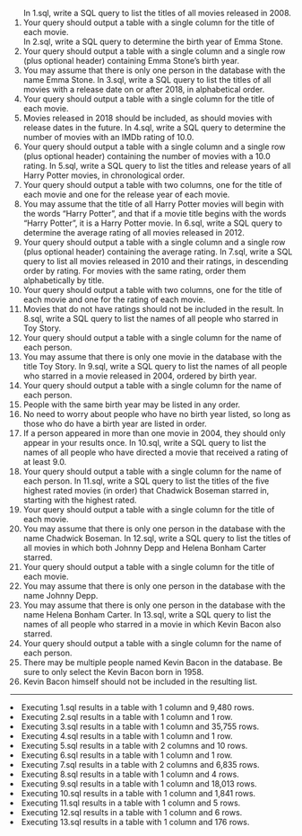 <ol>
In 1.sql, write a SQL query to list the titles of all movies released in 2008.
<li>Your query should output a table with a single column for the title of each movie.</li>
In 2.sql, write a SQL query to determine the birth year of Emma Stone.
<li>Your query should output a table with a single column and a single row (plus optional header) containing Emma Stone’s birth year.
<li>You may assume that there is only one person in the database with the name Emma Stone.
In 3.sql, write a SQL query to list the titles of all movies with a release date on or after 2018, in alphabetical order.
<li>Your query should output a table with a single column for the title of each movie.
<li>Movies released in 2018 should be included, as should movies with release dates in the future.
In 4.sql, write a SQL query to determine the number of movies with an IMDb rating of 10.0.
<li>Your query should output a table with a single column and a single row (plus optional header) containing the number of movies with a 10.0 rating.
In 5.sql, write a SQL query to list the titles and release years of all Harry Potter movies, in chronological order.
<li>Your query should output a table with two columns, one for the title of each movie and one for the release year of each movie.
<li>You may assume that the title of all Harry Potter movies will begin with the words “Harry Potter”, and that if a movie title begins with the words “Harry Potter”, it is a Harry Potter movie.
In 6.sql, write a SQL query to determine the average rating of all movies released in 2012.
<li>Your query should output a table with a single column and a single row (plus optional header) containing the average rating.
In 7.sql, write a SQL query to list all movies released in 2010 and their ratings, in descending order by rating. For movies with the same rating, order them alphabetically by title.
<li>Your query should output a table with two columns, one for the title of each movie and one for the rating of each movie.
<li>Movies that do not have ratings should not be included in the result.
In 8.sql, write a SQL query to list the names of all people who starred in Toy Story.
<li>Your query should output a table with a single column for the name of each person.
<li>You may assume that there is only one movie in the database with the title Toy Story.
In 9.sql, write a SQL query to list the names of all people who starred in a movie released in 2004, ordered by birth year.
<li>Your query should output a table with a single column for the name of each person.
<li>People with the same birth year may be listed in any order.
<li>No need to worry about people who have no birth year listed, so long as those who do have a birth year are listed in order.
<li>If a person appeared in more than one movie in 2004, they should only appear in your results once.
In 10.sql, write a SQL query to list the names of all people who have directed a movie that received a rating of at least 9.0.
<li>Your query should output a table with a single column for the name of each person.
In 11.sql, write a SQL query to list the titles of the five highest rated movies (in order) that Chadwick Boseman starred in, starting with the highest rated.
<li>Your query should output a table with a single column for the title of each movie.
<li>You may assume that there is only one person in the database with the name Chadwick Boseman.
In 12.sql, write a SQL query to list the titles of all movies in which both Johnny Depp and Helena Bonham Carter starred.
<li>Your query should output a table with a single column for the title of each movie.
<li>You may assume that there is only one person in the database with the name Johnny Depp.
<li>You may assume that there is only one person in the database with the name Helena Bonham Carter.
In 13.sql, write a SQL query to list the names of all people who starred in a movie in which Kevin Bacon also starred.
<li>Your query should output a table with a single column for the name of each person.
<li>There may be multiple people named Kevin Bacon in the database. Be sure to only select the Kevin Bacon born in 1958.
<li>Kevin Bacon himself should not be included in the resulting list.
</ol>

<hr>
<li>Executing 1.sql results in a table with 1 column and 9,480 rows.</li>
<li>Executing 2.sql results in a table with 1 column and 1 row.</li>
<li>Executing 3.sql results in a table with 1 column and 35,755 rows.</li>
<li>Executing 4.sql results in a table with 1 column and 1 row.</li>
<li>Executing 5.sql results in a table with 2 columns and 10 rows.</li>
<li>Executing 6.sql results in a table with 1 column and 1 row.</li>
<li>Executing 7.sql results in a table with 2 columns and 6,835 rows.</li>
<li>Executing 8.sql results in a table with 1 column and 4 rows.</li>
<li>Executing 9.sql results in a table with 1 column and 18,013 rows.</li>
<li>Executing 10.sql results in a table with 1 column and 1,841 rows.</li>
<li>Executing 11.sql results in a table with 1 column and 5 rows.</li>
<li>Executing 12.sql results in a table with 1 column and 6 rows.</li>
<li>Executing 13.sql results in a table with 1 column and 176 rows.</li>
